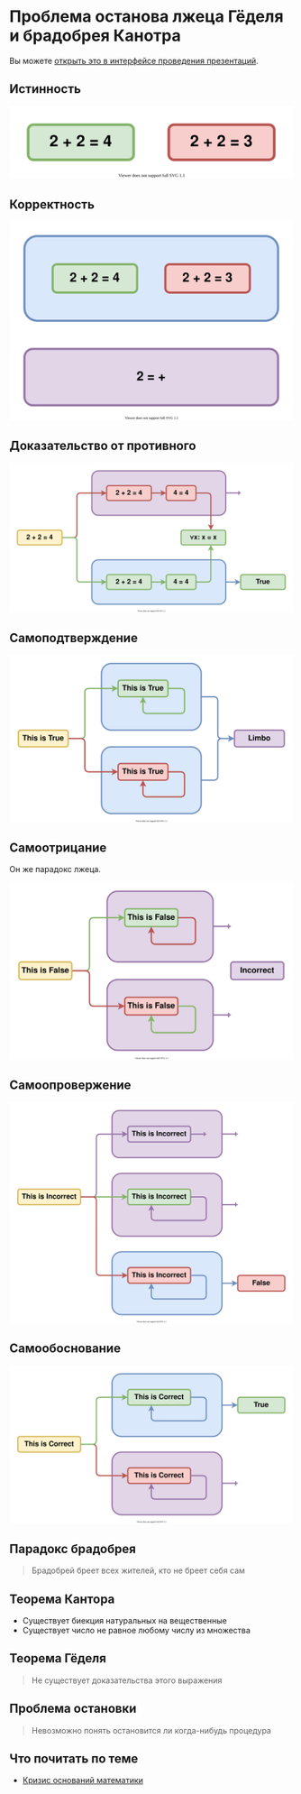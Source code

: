 # Проблема останова лжеца Гёделя и брадобрея Канотра

Вы можете [открыть это в интерфейсе проведения презентаций](https://nin-jin.github.io/slides/self-reference/).

## Истинность

![](bool.svg)

## Корректность

![](correctness.svg)

## Доказательство от противного

![](contra.svg)

## Самоподтверждение

![](this-is-true.svg)

## Самоотрицание

Он же парадокс лжеца.

![](this-is-false.svg)

## Самоопровержение

![](this-is-incorrect.svg)

## Самообоснование

![](this-is-correct.svg)

## Парадокс брадобрея

> Брадобрей бреет всех жителей, кто не бреет себя сам

## Теорема Кантора

- Существует биекция натуральных на вещественные
- Существует число не равное любому числу из множества

## Теорема Гёделя

> Не существует доказательства этого выражения

## Проблема остановки

> Невозможно понять остановится ли когда-нибудь процедура

## Что почитать по теме

- [Кризис оснований математики](https://ru.wikipedia.org/wiki/%D0%9A%D1%80%D0%B8%D0%B7%D0%B8%D1%81_%D0%BE%D1%81%D0%BD%D0%BE%D0%B2%D0%B0%D0%BD%D0%B8%D0%B9_%D0%BC%D0%B0%D1%82%D0%B5%D0%BC%D0%B0%D1%82%D0%B8%D0%BA%D0%B8)
